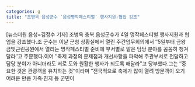 ```yaml
---
categories: g
title: "조병옥 음성군수 ′음성명작페스티벌′ 행사지원·협업 강조"
---
```

[뉴스더원 음성=김정수 기자] 조병옥 충북 음성군수가 4일 명작페스티벌 행사지원과 협업을 강조했다.조 군수는 이날 군청 상황실에서 열린 주간업무회의에서 ″5일부터 금왕 금빛근린공원에서 열리는 명작페스티벌 준비에 부서별로 맡은 담당 분야를 꼼꼼히 챙겨 달라″고 주문했다.이어 ″축제 과정의 문제점과 개선사항을 파악해 주관부서로 전달하고 담당 분야가 아니더라도 서로 도와 원활한 행사가 되도록 해달라″고 당부했다.그는 ″중요한 것은 관광객을 유치하는 것″이라며 ″전국적으로 축제가 많이 열려 방문객이 오기 어려운 만큼 가족·친지 등 군민이